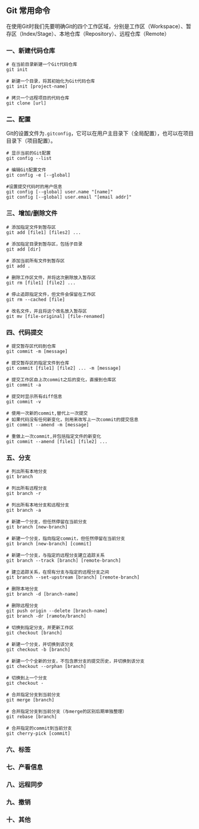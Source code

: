 ## Git 常用命令
 在使用Git时我们先要明确Git的四个工作区域，分别是工作区（Workspace）、暂存区（Index/Stage）、本地仓库（Repository）、远程仓库（Remote）

### 一、新建代码仓库
```shell
# 在当前目录新建一个Git代码仓库
git init

# 新建一个目录，将其初始化为Git代码仓库
git init [project-name]

# 拷贝一个远程项目的代码仓库
git clone [url]

```

### 二、配置
Git的设置文件为`.gitconfig`，它可以在用户主目录下（全局配置），也可以在项目目录下（项目配置）。

```shell
# 显示当前的Git配置
git config --list

# 编辑Git配置文件
git config -e [--global]

#设置提交代码时的用户信息
git config [--global] user.name "[name]"
git config [--global] user.email "[email addr]"
```

### 三、增加/删除文件

```shell
# 添加指定文件到暂存区
git add [file1] [files2] ...

# 添加指定目录到暂存区，包括子目录
git add [dir]

# 添加当前所有文件到暂存区
git add .

# 删除工作区文件，并将这次删除放入暂存区
git rm [file1] [file2] ...

# 停止追踪指定文件，但文件会保留在工作区
git rm --cached [file]

# 改名文件，并且将这个改名放入暂存区
git mv [file-original] [file-renamed]
```

### 四、代码提交
```shell
# 提交暂存区代码到仓库
git commit -m [message]

# 提交暂存区的指定文件到仓库
git commit [file1] [file2] ... -m [message]

# 提交工作区自上次commit之后的变化，直接到仓库区
git commit -a

# 提交时显示所有diff信息
git commit -v

# 使用一次新的commit,替代上一次提交
# 如果代码没有任何新变化，则用来改写上一次commit的提交信息
git commit --amend -m [message]

# 重做上一次commit,并包括指定文件的新变化
git commit --amend [file1] [file2] ...

```

### 五、分支

```shell
# 列出所有本地分支
git branch

# 列出所有远程分支
git branch -r

# 列出所有本地分支和远程分支
git branch -a

# 新建一个分支，但任然停留在当前分支
git branch [new-branch]

# 新建一个分支，指向指定commit，但任然停留在当前分支
git branch [new-branch] [commit]

# 新建一个分支，与指定的远程分支建立追踪关系
git branch --track [branch] [remote-branch]

# 建立追踪关系，在现有分支与指定的远程分支之间
git branch --set-upstream [branch] [remote-branch]

# 删除本地分支
git branch -d [branch-name]

# 删除远程分支
git push origin --delete [branch-name]
git branch -dr [ramote/branch]

# 切换到指定分支，并更新工作区
git checkout [branch]

# 新建一个分支，并切换到该分支
git checkout -b [branch]

# 新建一个个全新的分支，不包含原分支的提交历史，并切换到该分支
git checkout --orphan [branch]

# 切换到上一个分支
git checkout -

# 合并指定分支到当前分支
git merge [branch]

# 合并指定分支到当前分支（与merge的区别后期单独整理）
git rebase [branch]

# 合并指定的commit到当前分支
git cherry-pick [commit]

```

### 六、标签

### 七、产看信息

### 八、远程同步

### 九、撤销

### 十、其他